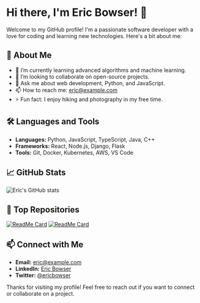 # Hi there, I'm Eric Bowser! 👋

Welcome to my GitHub profile! I'm a passionate software developer with a love for coding and learning new technologies. Here's a bit about me:

## 🚀 About Me
- 🌱 I’m currently learning advanced algorithms and machine learning.
- 👯 I’m looking to collaborate on open-source projects.
- 💬 Ask me about web development, Python, and JavaScript.
- 📫 How to reach me: [eric@example.com](mailto:eric@example.com)
- ⚡ Fun fact: I enjoy hiking and photography in my free time.

## 🛠️ Languages and Tools
- **Languages:** Python, JavaScript, TypeScript, Java, C++
- **Frameworks:** React, Node.js, Django, Flask
- **Tools:** Git, Docker, Kubernetes, AWS, VS Code

## 📈 GitHub Stats
![Eric's GitHub stats](https://github-readme-stats.vercel.app/api?username=ericbowser&show_icons=true&theme=radical)

## 🌟 Top Repositories
[![ReadMe Card](https://github-readme-stats.vercel.app/api/pin/?username=ericbowser&repo=awesome-project&theme=radical)](https://github.com/ericbowser/awesome-project)
[![ReadMe Card](https://github-readme-stats.vercel.app/api/pin/?username=ericbowser&repo=another-cool-project&theme=radical)](https://github.com/ericbowser/another-cool-project)

## 📫 Connect with Me
- **Email:** [eric@example.com](mailto:eric@example.com)
- **LinkedIn:** [Eric Bowser](https://www.linkedin.com/in/ericbowser)
- **Twitter:** [@ericbowser](https://twitter.com/ericbowser)

Thanks for visiting my profile! Feel free to reach out if you want to connect or collaborate on a project.
